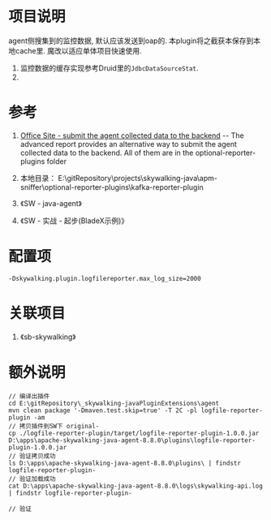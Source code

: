 # 项目说明

agent侧搜集到的监控数据, 默认应该发送到oap的. 本plugin将之截获本保存到本地cache里. 魔改以适应单体项目快速使用.

1. 监控数据的缓存实现参考Druid里的<code>JdbcDataSourceStat</code>.
2. 

# 参考

1. [Office Site - submit the agent collected data to the backend](https://skywalking.apache.org/docs/skywalking-java/v9.3.0/en/setup/service-agent/java-agent/advanced-reporters/) -- The advanced report provides an alternative way to submit the agent collected data to the backend. All of them are in the optional-reporter-plugins folder

2. 本地目录： E:\gitRepository\projects\skywalking-java\apm-sniffer\optional-reporter-plugins\kafka-reporter-plugin

3. 《SW - java-agent》
4. 《SW - 实战 - 起步(BladeX示例)》

# 配置项

```shell
-Dskywalking.plugin.logfilereporter.max_log_size=2000
```

# 关联项目

1. 《sb-skywalking》

# 额外说明


```
// 编译出插件
cd E:\gitRepository\_skywalking-javaPluginExtensions\agent
mvn clean package '-Dmaven.test.skip=true' -T 2C -pl logfile-reporter-plugin -am
// 拷贝插件到SW下 original-
cp ./logfile-reporter-plugin/target/logfile-reporter-plugin-1.0.0.jar D:\apps\apache-skywalking-java-agent-8.8.0\plugins\logfile-reporter-plugin-1.0.0.jar
// 验证拷贝成功
ls D:\apps\apache-skywalking-java-agent-8.8.0\plugins\ | findstr logfile-reporter-plugin-
// 验证加载成功
cat D:\apps\apache-skywalking-java-agent-8.8.0\logs\skywalking-api.log | findstr logfile-reporter-plugin-

// 验证

```